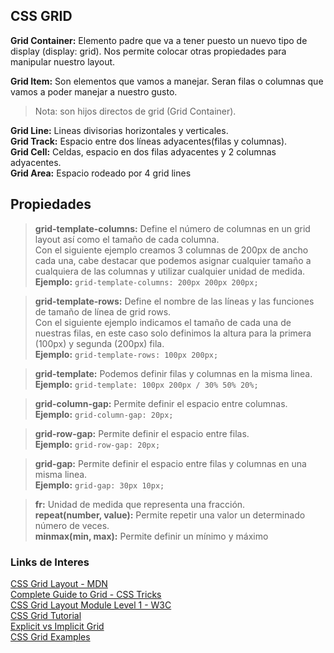 ## CSS GRID ###

**Grid Container:** Elemento padre que va a tener puesto un nuevo tipo de display (display: grid). Nos permite colocar otras propiedades para manipular nuestro layout.

**Grid Item:** Son elementos que vamos a manejar. Seran filas o columnas que vamos a poder manejar a nuestro gusto.


> Nota: son hijos directos de grid (Grid Container).

**Grid Line:** Lineas divisorias horizontales y verticales. <br>
**Grid Track:** Espacio entre dos líneas adyacentes(filas y columnas). <br>
**Grid Cell:** Celdas, espacio en dos filas adyacentes y 2 columnas adyacentes. <br>
**Grid Area:** Espacio rodeado por 4 grid lines


## Propiedades ##

> **grid-template-columns:** Define el número de columnas en un grid layout así como el tamaño de cada columna. 
<br>Con el siguiente ejemplo creamos 3 columnas de 200px de ancho cada una, cabe destacar que podemos asignar cualquier tamaño a cualquiera de las columnas y utilizar cualquier unidad de medida. <br>
> **Ejemplo:** `grid-template-columns: 200px 200px 200px;` 


> **grid-template-rows:** Define el nombre de las líneas y las funciones de tamaño de línea de grid rows.
<br>Con el siguiente ejemplo indicamos el tamaño de cada una de nuestras filas, en este caso solo definimos la altura para la primera (100px) y segunda (200px) fila. <br>
> **Ejemplo:** `grid-template-rows: 100px 200px;`

> **grid-template:** Podemos definir filas y columnas en la misma linea.
<br>**Ejemplo:** `grid-template: 100px 200px / 30% 50% 20%;`

> **grid-column-gap:** Permite definir el espacio entre columnas.
<br>**Ejemplo:** `grid-column-gap: 20px;`

> **grid-row-gap:** Permite definir el espacio entre filas.
<br>**Ejemplo:** `grid-row-gap: 20px;`

> **grid-gap:** Permite definir el espacio entre filas y columnas en una misma linea.
<br>**Ejemplo:** `grid-gap: 30px 10px;`

> **fr:** Unidad de medida que representa una fracción. <br>
> **repeat(number, value):** Permite repetir una valor un determinado número de veces. <br>
> **minmax(min, max):** Permite definir un mínimo y máximo

### Links de Interes ###

[CSS Grid Layout - MDN](https://developer.mozilla.org/es/docs/Web/CSS/CSS_Grid_Layout)
<br>
[Complete Guide to Grid - CSS Tricks](https://css-tricks.com/snippets/css/complete-guide-grid/)
<br>
[CSS Grid Layout Module Level 1 - W3C](https://www.w3.org/TR/css-grid-1/)
<br>
[CSS Grid Tutorial](https://www.quackit.com/css/grid/tutorial/)
<br>
[Explicit vs Implicit Grid](https://www.quackit.com/css/grid/tutorial/explicit_vs_implicit_grid.cfm)
<br>
[CSS Grid Examples](https://www.quackit.com/css/grid/examples/)
